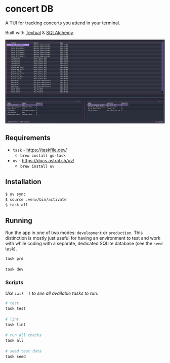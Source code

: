 # concert DB
A TUI for tracking concerts you attend in your terminal.

Built with [Textual](https://textual.textualize.io/) & [SQLAlchemy](https://www.sqlalchemy.org/).

![Screenshot](/screenshot.png?raw=true)

## Requirements
* `task` - https://taskfile.dev/
  * `brew install go-task`
* `uv` - https://docs.astral.sh/uv/
  * `brew install uv`

## Installation
```sh
$ uv sync
$ source .venv/bin/activate
$ task all
```

## Running
Run the app in one of two modes: `development` or `production`. This distinction is mostly just useful for having an
environment to test and work with while coding with a separate, dedicated SQLite database (see the `seed` task).

```sh
task prd

task dev
```

### Scripts
_Use `task -l` to see all available tasks to run._

```sh
# test
task test

# lint
task lint

# run all checks
task all

# seed test data
task seed
```
